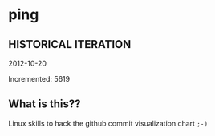 # ping

## HISTORICAL ITERATION
2012-10-20

Incremented: 5619

## What is this?? 
Linux skills to hack the github commit visualization chart `;-)`
